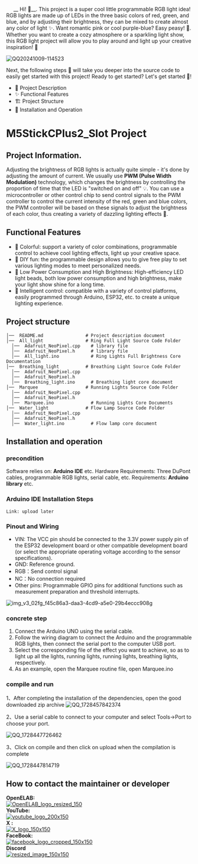 
&nbsp;&nbsp;&nbsp;&nbsp;&nbsp;__ Hi! 👋__. This project is a super cool little programmable RGB light idea! RGB lights are made up of LEDs in the three basic colors of red, green, and blue, and by adjusting their brightness, they can be mixed to create almost any color of light ✨. Want romantic pink or cool purple-blue? Easy peasy! 🎨.
Whether you want to create a cozy atmosphere or a sparkling light show, this RGB light project will allow you to play around and light up your creative inspiration! 🚀  

![QQ20241009-114523](https://github.com/user-attachments/assets/fe60ac31-4235-4fdc-ab48-8893f06db0f1)  

Next, the following steps 📜 will take you deeper into the source code to easily get started with this project! Ready to get started? Let's get started 🚀!
- 📝 Project Description
- ✨ Functional Features
- 🏗 Project Structure
- 🚀 Installation and Operation
# M5StickCPlus2_Slot Project
## Project Information.
Adjusting the brightness of RGB lights is actually quite simple - it's done by adjusting the amount of current. We usually use **PWM (Pulse Width Modulation)** technology, which changes the brightness by controlling the proportion of time that the LED is "switched on and off" 💡. You can use a microcontroller or other control chip to send control signals to the PWM controller to control the current intensity of the red, green and blue colors, the PWM controller will be based on these signals to adjust the brightness of each color, thus creating a variety of dazzling lighting effects 🌈.

## Functional Features

- 🌈 Colorful: support a variety of color combinations, programmable control to achieve cool lighting effects, light up your creative space.
- 🔧 DIY fun: the programmable design allows you to give free play to set various lighting modes to meet personalized needs.
- 🔧 Low Power Consumption and High Brightness: High-efficiency LED light beads, both low power consumption and high brightness, make your light show shine for a long time.
- 🤖 Intelligent control: compatible with a variety of control platforms, easily programmed through Arduino, ESP32, etc. to create a unique lighting experience.

## Project structure
``` 
│──  README.md                # Project description document
│──  All_light                # Ring Full Light Source Code Folder
  │──  Adafruit_NeoPixel.cpp    # library file
  │──  Adafruit_NeoPixel.h      # library file
  │──  All_light.ino            # Ring Lights Full Brightness Core Documentation
│──  Breathing_light          # Breathing Light Source Code Folder
  │──  Adafruit_NeoPixel.cpp    
  │──  Adafruit_NeoPixel.h
  │──  Breathing_light.ino      # Breathing light core document
│──  Marquee                  # Running Lights Source Code Folder
  │──  Adafruit_NeoPixel.cpp    
  │──  Adafruit_NeoPixel.h
  │──  Marquee.ino              # Running Lights Core Documents
│──  Water_light              # Flow Lamp Source Code Folder
  │──  Adafruit_NeoPixel.cpp    
  │──  Adafruit_NeoPixel.h
  │──  Water_light.ino          # Flow lamp core document
```
## Installation and operation

### precondition
Software relies on: __Arduino IDE__ etc.
Hardware Requirements: Three DuPont cables, programmable RGB lights, serial cable, etc.
Requirements: __Arduino library__ etc.
### Arduino IDE Installation Steps
```
Link: upload later
```
### Pinout and Wiring
- VIN: The VCC pin should be connected to the 3.3V power supply pin of the ESP32 development board or other compatible development board (or select the appropriate operating voltage according to the sensor specifications).
- GND: Reference ground.
- RGB：Send control signal
- NC：No connection required
- Other pins: Programmable GPIO pins for additional functions such as measurement preparation and threshold interrupts.

![img_v3_02fg_f45c86a3-daa3-4cd9-a5e0-29b4eccc908g](https://github.com/user-attachments/assets/85d69e81-5d29-4847-a2c9-6c80886ce5a4)

### concrete step
1. Connect the Arduino UNO using the serial cable.
2. Follow the wiring diagram to connect the Arduino and the programmable RGB lights, then connect the serial port to the computer USB port.
3. Select the corresponding file of the effect you want to achieve, so as to light up all the lights, running lights, running lights, breathing lights, respectively.
4. As an example, open the Marquee routine file, open Marquee.ino

### compile and run
1、After completing the installation of the dependencies, open the good downloaded zip archive
![QQ_1728457842374](https://github.com/user-attachments/assets/d4cb7dbe-b520-4aec-bbba-1f9dd92f6777)

2、Use a serial cable to connect to your computer and select Tools->Port to choose your port. 

![QQ_1728447726462](https://github.com/user-attachments/assets/4ba17432-2bd4-4e50-86ff-4246dd5b8a97)

3、Click on compile and then click on upload when the compilation is complete  

![QQ_1728447814719](https://github.com/user-attachments/assets/72e4abd5-63c5-4bc8-ac12-eebb229b38f0)

## How to contact the maintainer or developer
__OpenELAB:__   
[![OpenELAB_logo_resized_150](https://github.com/user-attachments/assets/5d3de375-359c-46a3-96bb-aaa211c6c636)](https://openelab.io)  
__YouTube:__  
[![youtube_logo_200x150](https://github.com/user-attachments/assets/d2365e7f-4ffe-4124-bf62-21eba19a71e4)](https://www.youtube.com/@OpenELAB)  
__X :__  
[![X_logo_150x150](https://github.com/user-attachments/assets/4ad5095f-2573-4791-9360-b355530093bf)](https://twitter.com/openelabio)  
__FaceBook:__  
[![facebook_logo_cropped_150x150](https://github.com/user-attachments/assets/52f2dc9a-a564-49a5-b72e-30eafbbc281f)](https://www.facebook.com/profile.php?id=61559154729457)  
__Discord__  
[![resized_image_150x150](https://github.com/user-attachments/assets/93ecd098-3391-45bb-9d80-b166c197a475)](https://discord.gg/VQspWyck)  
